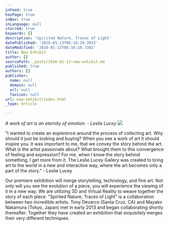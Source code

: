 ```yaml
---
inFeed: true
hasPage: true
inNav: true
inLanguage: null
starred: true
keywords: []
description: 'Spirited Nature, Traces of Light'
datePublished: '2016-01-13T06:16:20.301Z'
dateModified: '2016-01-13T06:16:10.738Z'
title: New Exhibit
author: []
sourcePath: _posts/2016-01-13-new-exhibit.md
published: true
authors: []
publisher:
  name: null
  domain: null
  url: null
  favicon: null
url: new-exhibit/index.html
_type: Article

---
```

_A work of art is an eternity of emotion. - Leslie Lucey_
![](https://the-grid-user-content.s3-us-west-2.amazonaws.com/d814f32f-f9d4-423f-a7a4-2b750c45d7e1.jpg)

"I wanted to create an expierence around the process of collecting art. Why should it just be looking and buying? When you see a work of art it should inspire you. It was important to me, that we convey the story behind the art. What is the artist passionate about? What brought them to this convergence of feeling and expression? For me, when I know the story behind something, I get more from it. The Leslie Lucey Gallery was created to bring art to the world in a new and interactive way, where the art becomes only a part of the story." - Leslie Lucey

Our premiere exhibition will merge storytelling, technology, and fine art. Not only will you see the evolution of a piece, you will experience the viewing of it in a new way. We are utilizing 3D and Virtual Reality to weave together the story of each piece. "Spirited Nature, Traces of Light" is a collaboration between two incredible artists. Tony Devarco (Santa Cruz, CA) and Mayako Nakamura (Tokyo, Japan) met in early 2013 and began collaborating shortly thereafter. Together they have created an exhibition that exquisitely merges their very different techniques.